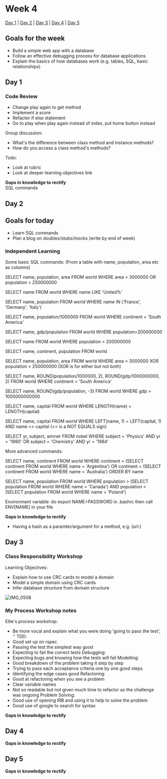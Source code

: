 # Week 4

[Day 1](#day-1) | [Day 2](#day-2) | [Day 3](#day-3) | [Day 4](#day-4) | [Day 5](#day-5)

## Goals for the week

- Build a simple web app with a database
- Follow an effective debugging process for database applications
- Explain the basics of how databases work (e.g. tables, SQL, basic relationships)

## Day 1

### Code Review

- Change play again to get method
- Implement a score
- Refactor if else statement
- Go to play when play again instead of index, put home button instead

Group discussion:
- What's the difference between class method and instance methods?
- How do you access a class method's methods? 

Todo:
- Look at rubric
- Look at deeper learning objectives link

**Gaps in knowledge to rectify**  
SQL commands  

## Day 2

## Goals for today
- Learn SQL commands
- Plan a blog on doubles/stubs/mocks (write by end of week) 

### Independent Learning

Some basic SQL commands:
(From a table with name, population, area etc as columns)

SELECT name, population, area FROM world
WHERE area > 3000000
OR population > 250000000

SELECT name FROM world
WHERE name LIKE 'United%'

SELECT name, population 
FROM world
WHERE name IN ('France', 'Germany', 'Italy')

SELECT name, population/1000000
FROM world
WHERE continent = 'South America'

SELECT name, gdp/population
FROM world
WHERE population>200000000

SELECT name FROM world
WHERE population > 200000000

SELECT name, continent, population FROM world

SELECT name, population, area FROM world
WHERE area > 3000000
XOR 
population > 250000000
(XOR is for either but not both)

SELECT name, ROUND(population/1000000, 2), ROUND(gdp/1000000000, 2)
FROM world
WHERE continent = 'South America'

SELECT name, ROUND(gdp/population, -3)
FROM world
WHERE gdp > 1000000000000

SELECT name, capital FROM world
WHERE LENGTH(name) = LENGTH(capital)


SELECT name, capital FROM world
WHERE LEFT(name, 1) = LEFT(capital, 1) 
AND name <> capital
(<> is a NOT EQUALS sign)

SELECT yr, subject, winner FROM nobel
WHERE subject = 'Physics' AND yr = '1980' 
OR subject = 'Chemistry' AND yr = '1984'

More advanced commands:

SELECT name, continent FROM world
WHERE continent = (SELECT continent FROM world
                WHERE name = 'Argentina') OR
            continent = (SELECT continent FROM world
                WHERE name = 'Australia')
ORDER BY name

SELECT name, population FROM world 
WHERE population > 
    (SELECT population FROM world
     WHERE name = 'Canada') AND population <
        (SELECT population FROM world 
         WHERE name = 'Poland')
         
         
Environment variable:
do export NAME=PASSWORD in .bashrc
then call ENV[NAME] in your file

**Gaps in knowledge to rectify**
- Having a hash as a paramter/argument for a method, e.g. (url:)

## Day 3

### Class Responsibility Workshop

Learning Objectives:
- Explain how to use CRC cards to model a domain
- Model a simple domain using CRC cards
- Infer database structure from domain structure

![IMG_0508](https://user-images.githubusercontent.com/53044792/70140986-e9fb9400-168d-11ea-9f51-136887c832d3.JPG)

### My Process Workshop notes
Ellie's process workshop:
- Be more vocal and explain what you were doing 'going to pass the test', ''
TDD:
- Good set up on rspec
- Passing the test the simplest way good
- Expecting to fail the correct tests
Debugging:
- Expecting bugs and knowing how the tests will fail
Modelling:
- Good breakdown of the problem taking it step by step
- Trying to pass each acceptance criteria one by one good steps
- Identifying the edge cases good
Refactoring:
- Good at refactoring when you see a problem
- Clear variable names
- Not so readable but not given much time to refactor as the challenge was ongoing
Problem Solving:
- Good use of opening IRB and using it to help to solve the problem
- Good use of google to search for syntax


**Gaps in knowledge to rectify**

## Day 4

**Gaps in knowledge to rectify**


## Day 5


**Gaps in knowledge to rectify**

